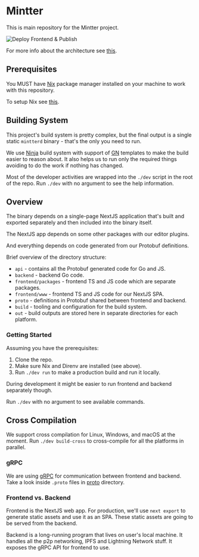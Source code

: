 # Mintter

This is main repository for the Mintter project.

![Deploy Frontend & Publish](https://github.com/mintterteam/mintter/workflows/Deploy%20Frontend%20&%20Publish/badge.svg?branch=master)

For more info about the architecture see [this](/docs/architecture/README.md).

## Prerequisites

You MUST have [Nix](https://nixos.org/nix) package manager installed on your
machine to work with this repository.

To setup Nix see [this](/docs/nix.md).

## Building System

This project's build system is pretty complex, but the final output is a single
static `mintterd` binary - that's the only you need to run.

We use [Ninja](https://ninja-build.org) build system with support of
[GN](http://gn.googlesource.com) templates to make the build easier to reason
about. It also helps us to run only the required things avoiding to do the work
if nothing has changed.

Most of the developer activities are wrapped into the `./dev` script in the root
of the repo. Run `./dev` with no argument to see the help information.

## Overview

The binary depends on a single-page NextJS application that's built and exported
separately and then included into the binary itself.

The NextJS app depends on some other packages with our editor plugins.

And everything depends on code generated from our Protobuf definitions.

Brief overview of the directory structure:

- `api` - contains all the Protobuf generated code for Go and JS.
- `backend` - backend Go code.
- `frontend/packages` - frontend TS and JS code which are separate packages.
- `frontend/www` - frontend TS and JS code for our NextJS SPA.
- `proto` - definitions in Protobuf shared between frontend and backend.
- `build` - tooling and configuration for the build system.
- `out` - build outputs are stored here in separate directories for each
  platform.

### Getting Started

Assuming you have the prerequisites:

1. Clone the repo.
2. Make sure Nix and Direnv are installed (see above).
3. Run `./dev run` to make a production build and run it locally.

During development it might be easier to run frontend and backend separately
though.

Run `./dev` with no argument to see available commands.

## Cross Compilation

We support cross compilation for Linux, Windows, and macOS at the moment. Run
`./dev build-cross` to cross-compile for all the platforms in parallel.

### gRPC

We are using [gRPC](https://grpc.io) for communication between frontend and
backend. Take a look inside `.proto` files in [proto](/proto) directory.

### Frontend vs. Backend

Frontend is the NextJS web app. For production, we'll use `next export` to
generate static assets and use it as an SPA. These static assets are going to be
served from the backend.

Backend is a long-running program that lives on user's local machine. It handles
all the p2p networking, IPFS and Lightning Network stuff. It exposes the gRPC
API for frontend to use.
